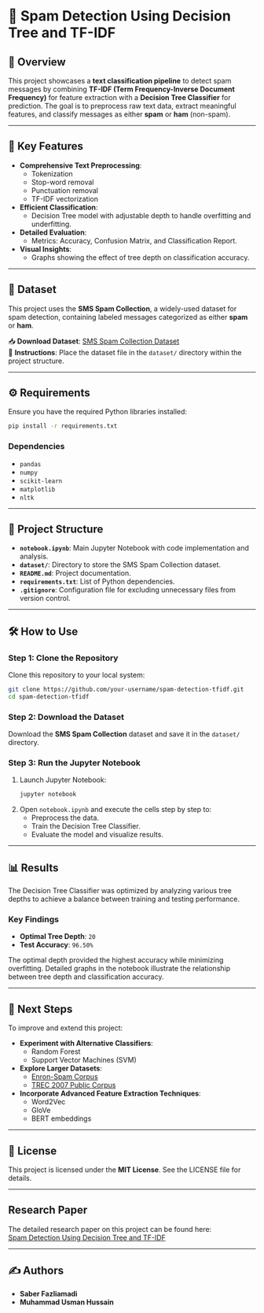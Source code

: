 # 📧 Spam Detection Using Decision Tree and TF-IDF  

## 📌 Overview  
This project showcases a **text classification pipeline** to detect spam messages by combining **TF-IDF (Term Frequency-Inverse Document Frequency)** for feature extraction with a **Decision Tree Classifier** for prediction. The goal is to preprocess raw text data, extract meaningful features, and classify messages as either **spam** or **ham** (non-spam).  

---

## 🚀 Key Features  
- **Comprehensive Text Preprocessing**:  
  - Tokenization  
  - Stop-word removal  
  - Punctuation removal  
  - TF-IDF vectorization  
- **Efficient Classification**:  
  - Decision Tree model with adjustable depth to handle overfitting and underfitting.  
- **Detailed Evaluation**:  
  - Metrics: Accuracy, Confusion Matrix, and Classification Report.  
- **Visual Insights**:  
  - Graphs showing the effect of tree depth on classification accuracy.  

---

## 📂 Dataset  
This project uses the **SMS Spam Collection**, a widely-used dataset for spam detection, containing labeled messages categorized as either **spam** or **ham**.  

📥 **Download Dataset**: [SMS Spam Collection Dataset](https://archive.ics.uci.edu/ml/datasets/sms+spam+collection)  
📁 **Instructions**: Place the dataset file in the `dataset/` directory within the project structure.  

---

## ⚙️ Requirements  
Ensure you have the required Python libraries installed:  
```bash  
pip install -r requirements.txt  
```  

### Dependencies  
- `pandas`  
- `numpy`  
- `scikit-learn`  
- `matplotlib`  
- `nltk`  

---

## 📁 Project Structure  
- **`notebook.ipynb`**: Main Jupyter Notebook with code implementation and analysis.  
- **`dataset/`**: Directory to store the SMS Spam Collection dataset.  
- **`README.md`**: Project documentation.  
- **`requirements.txt`**: List of Python dependencies.  
- **`.gitignore`**: Configuration file for excluding unnecessary files from version control.  

---

## 🛠️ How to Use  

### Step 1: Clone the Repository  
Clone this repository to your local system:  
```bash  
git clone https://github.com/your-username/spam-detection-tfidf.git  
cd spam-detection-tfidf  
```  

### Step 2: Download the Dataset  
Download the **SMS Spam Collection** dataset and save it in the `dataset/` directory.  

### Step 3: Run the Jupyter Notebook  
1. Launch Jupyter Notebook:  
   ```bash  
   jupyter notebook  
   ```  
2. Open `notebook.ipynb` and execute the cells step by step to:  
   - Preprocess the data.  
   - Train the Decision Tree Classifier.  
   - Evaluate the model and visualize results.  

---

## 📊 Results  
The Decision Tree Classifier was optimized by analyzing various tree depths to achieve a balance between training and testing performance.  

### Key Findings  
- **Optimal Tree Depth**: `20`  
- **Test Accuracy**: `96.50%`  

The optimal depth provided the highest accuracy while minimizing overfitting. Detailed graphs in the notebook illustrate the relationship between tree depth and classification accuracy.  

---

## 🌟 Next Steps  
To improve and extend this project:  
- **Experiment with Alternative Classifiers**:  
  - Random Forest  
  - Support Vector Machines (SVM)  
- **Explore Larger Datasets**:  
  - [Enron-Spam Corpus](http://www.aueb.gr/users/ion/data/enron-spam/)  
  - [TREC 2007 Public Corpus](http://plg.uwaterloo.ca/~gvcormac/treccorpus07/)  
- **Incorporate Advanced Feature Extraction Techniques**:  
  - Word2Vec  
  - GloVe  
  - BERT embeddings  

---

## 📜 License  
This project is licensed under the **MIT License**. See the LICENSE file for details.  

---

## Research Paper

The detailed research paper on this project can be found here:  
[Spam Detection Using Decision Tree and TF-IDF](docs/Spam_Detection_Paper.pdf)

---

## ✍️ Authors  
- **Saber Fazliamadi**  
- **Muhammad Usman Hussain**


